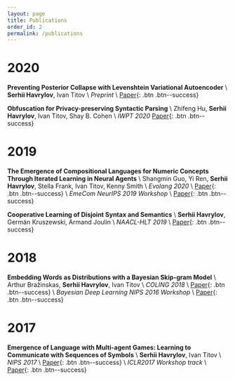 ```yaml
---
layout: page
title: Publications
order_id: 2
permalink: /publications
---
```


# 2020
**Preventing Posterior Collapse with Levenshtein Variational Autoencoder** \\
**Serhii Havrylov**, Ivan Titov \\
*Preprint* \\
[Paper](https://arxiv.org/abs/2004.14758){: .btn .btn--success}

**Obfuscation for Privacy-preserving Syntactic Parsing** \\
Zhifeng Hu, **Serhii Havrylov**, Ivan Titov, Shay B. Cohen \\
*IWPT 2020*
[Paper](https://iwpt20.sigparse.org/pdf/2020.iwpt-1.7.pdf){: .btn .btn--success}

# 2019
**The Emergence of Compositional Languages for Numeric Concepts Through Iterated Learning in Neural Agents** \\
Shangmin Guo, Yi Ren, **Serhii Havrylov**, Stella Frank, Ivan Titov, Kenny Smith \\
*Evolang 2020* \\
[Paper](https://brussels.evolang.org/proceedings/evolang13_proceedings.pdf){: .btn .btn--success} \\
*EmeCom NeurIPS 2019 Workshop* \\
[Paper](https://arxiv.org/abs/1910.05291){: .btn .btn--success}

**Cooperative Learning of Disjoint Syntax and Semantics** \\
**Serhii Havrylov**, Germán Kruszewski, Armand Joulin \\
*NAACL-HLT 2019* \\
[Paper](https://www.aclweb.org/anthology/N19-1115){: .btn .btn--success}

# 2018
**Embedding Words as Distributions with a Bayesian Skip-gram Model** \\
Arthur Bražinskas, **Serhii Havrylov**, Ivan Titov \\
*COLING 2018* \\
[Paper](https://arxiv.org/abs/1711.11027){: .btn .btn--success} \\
*Bayesian Deep Learning NIPS 2016 Workshop* \\
[Paper](http://bayesiandeeplearning.org/2016/papers/BDL_25.pdf){: .btn .btn--success}

# 2017

**Emergence of Language with Multi-agent Games: Learning to Communicate with Sequences of Symbols** \\
**Serhii Havrylov**, Ivan Titov \\
*NIPS 2017* \\
[Paper](http://papers.nips.cc/paper/6810-emergence-of-language-with-multi-agent-games-learning-to-communicate-with-sequences-of-symbols){: .btn .btn--success} \\
*ICLR2017 Workshop track* \\
[Paper](https://openreview.net/pdf?id=SkaxnKEYg){: .btn .btn--success}
